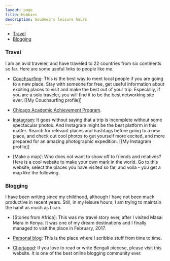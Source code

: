 ```yaml
---
layout: page
title: Hobbies
description: Soudeep's leisure hours
---
```


<div class="navbar">
    <div class="navbar-inner">
        <ul class="nav">
            <li><a href="#travel">Travel</a></li>
            <li><a href="#blog">Blogging</a></li>
        </ul>
    </div>
</div>

### <a name="travel"></a>Travel

I am an avid traveler, and have traveled to 22 countries from six continents so far. Here are some useful links to people like me.

* [Couchsurfing](https://coucusurfing.com/): This is the best way to meet local people if you are going to a new place. Stay with someone for free, get useful information about exciting places to visit and make the best out of your trip. Especially, if you are a solo traveler, you will find it to be the best networking site ever. [[My Couchsurfing profile]]

* [Chicago Academic Achievement Program](https://caap.uchicago.edu/).

* [Instagram](http://instagram.com): It goes without saying that a trip is incomplete without some spectacular photos. And Instagram might be the best platform in this matter. Search for relevant places and hashtags before going to a new place, and check out cool photos to get yourself more excited, and more prepared for an amazing photographic expedition. [[My Instagram profile]]

* [Make a map]: Who does not want to show off to friends and relatives? Here is a cool website to make your own mark in the world. Go to this website, select the places you have visited so far, and voila - you get a map like the following. 

### <a name="blog"></a>Blogging

I have been writing since my childhood, although I have not been much productive in recent years. Still, in my leisure hours, I am trying to maintain the habit as much as I can.

* [Stories from Africa]: This was my travel story ever, after I visited Masai Mara in Kenya. It was one of my dream destinations and I finally managed to visit the place in February, 2017. 

* [Personal blog](http://soudeepd.blogspot.com): This is the place where I scribble stuff from time to time.

* [Chorjapod](http://chorjapod.com/author/pagladashu/): If you love to read or write Bengali piecese, please visit this website. It is one of the best online blogging community ever.
